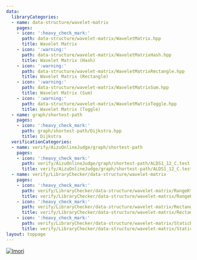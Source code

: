```yaml
---
data:
  libraryCategories:
  - name: data-structure/wavelet-matrix
    pages:
    - icon: ':heavy_check_mark:'
      path: data-structure/wavelet-matrix/WaveletMatrix.hpp
      title: Wavelet Matrix
    - icon: ':warning:'
      path: data-structure/wavelet-matrix/WaveletMatrixHash.hpp
      title: Wavelet Matrix (Hash)
    - icon: ':warning:'
      path: data-structure/wavelet-matrix/WaveletMatrixRectangle.hpp
      title: Wavelet Matrix (Rectangle)
    - icon: ':warning:'
      path: data-structure/wavelet-matrix/WaveletMatrixSum.hpp
      title: Wavelet Matrix (Sum)
    - icon: ':warning:'
      path: data-structure/wavelet-matrix/WaveletMatrixToggle.hpp
      title: Wavelet Matrix (Toggle)
  - name: graph/shortest-path
    pages:
    - icon: ':heavy_check_mark:'
      path: graph/shortest-path/Dijkstra.hpp
      title: Dijkstra
  verificationCategories:
  - name: verify/AizuOnlineJudge/graph/shortest-path
    pages:
    - icon: ':heavy_check_mark:'
      path: verify/AizuOnlineJudge/graph/shortest-path/ALDS1_12_C.test.cpp
      title: verify/AizuOnlineJudge/graph/shortest-path/ALDS1_12_C.test.cpp
  - name: verify/LibraryChecker/data-structure/wavelet-matrix
    pages:
    - icon: ':heavy_check_mark:'
      path: verify/LibraryChecker/data-structure/wavelet-matrix/RangeKthSmallest.test.cpp
      title: verify/LibraryChecker/data-structure/wavelet-matrix/RangeKthSmallest.test.cpp
    - icon: ':heavy_check_mark:'
      path: verify/LibraryChecker/data-structure/wavelet-matrix/RectangleSum.test.cpp
      title: verify/LibraryChecker/data-structure/wavelet-matrix/RectangleSum.test.cpp
    - icon: ':heavy_check_mark:'
      path: verify/LibraryChecker/data-structure/wavelet-matrix/StaticRangeFrequency.test.cpp
      title: verify/LibraryChecker/data-structure/wavelet-matrix/StaticRangeFrequency.test.cpp
layout: toppage
---
```

[![lmori](https://img.shields.io/endpoint?url=https%3A%2F%2Fatcoder-badges.now.sh%2Fapi%2Fatcoder%2Fjson%2Flmori)](https://atcoder.jp/users/lmori)